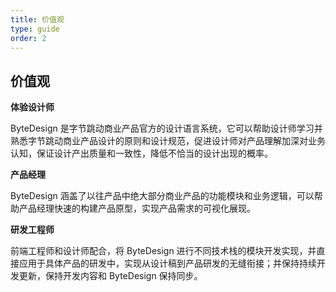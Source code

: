 ```yaml
---
title: 价值观
type: guide
order: 2
---
```



## 价值观


**体验设计师**

ByteDesign 是字节跳动商业产品官方的设计语言系统，它可以帮助设计师学习并熟悉字节跳动商业产品设计的原则和设计规范，促进设计师对产品理解加深对业务认知，保证设计产出质量和一致性，降低不恰当的设计出现的概率。

**产品经理**

ByteDesign 涵盖了以往产品中绝大部分商业产品的功能模块和业务逻辑，可以帮助产品经理快速的构建产品原型，实现产品需求的可视化展现。

**研发工程师**

前端工程师和设计师配合，将 ByteDesign 进行不同技术栈的模块开发实现，并直接应用于具体产品的研发中，实现从设计稿到产品研发的无缝衔接；并保持持续开发更新，保持开发内容和 ByteDesign 保持同步。
